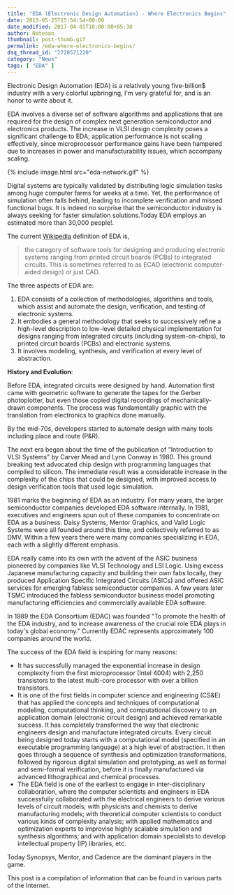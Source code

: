 ```yaml
---
title: "EDA (Electronic Design Automation) - Where Electronics Begins"
date: 2013-05-25T15:54:54+00:00
date_modified: 2017-04-01T10:00:00+05:30
author: Natesan
thumbnail: post-thumb.gif
permalink: /eda-where-electronics-begins/
dsq_thread_id: "2728571220"
category: "News"
tags: [ "EDA" ]
---
```


Electronic Design Automation (EDA) is a relatively young five-billion$ industry with a very colorful upbringing, I'm very grateful for, and is an honor to write about it.

EDA involves a diverse set of software algorithms and applications that are required for the design of complex next generation semiconductor and electronics products. The increase in VLSI design complexity poses a significant challenge to EDA; application performance is not scaling effectively, since microprocessor performance gains have been hampered due to increases in power and manufacturability issues, which accompany scaling.

{% include image.html src="eda-network.gif" %}

Digital systems are typically validated by distributing logic simulation tasks among huge computer farms for weeks at a time. Yet, the performance of simulation often falls behind, leading to incomplete verification and missed functional bugs. It is indeed no surprise that the semiconductor industry is always seeking for faster simulation solutions.Today EDA employs an estimated more than 30,000 people!.

The current [Wikipedia](http://en.wikipedia.org/wiki/Electronic_design_automation) definition of EDA is,

> the category of software tools for designing and producing electronic systems ranging from printed circuit boards (PCBs) to integrated circuits. This is sometimes referred to as ECAD (electronic computer-aided design) or just CAD.

The three aspects of EDA are:

  1. EDA consists of a collection of methodologies, algorithms and tools, which assist and automate the design, verification, and testing of electronic systems.
  2. It embodies a general methodology that seeks to successively refine a high-level description to low-level detailed physical implementation for designs ranging from integrated circuits (including system-on-chips), to printed circuit boards (PCBs) and electronic systems.
  3. It involves modeling, synthesis, and verification at every level of abstraction.

**History and Evolution**:

Before EDA, integrated circuits were designed by hand. Automation first came with geometric software to generate the tapes for the Gerber photoplotter, but even those copied digital recordings of mechanically-drawn components. The process was fundamentally graphic with the translation from electronics to graphics done manually.

By the mid-70s, developers started to automate design with many tools including place and route (P&R).

The next era began about the time of the publication of "Introduction to VLSI Systems" by Carver Mead and Lynn Conway in 1980. This ground breaking text advocated chip design with programming languages that compiled to silicon. The immediate result was a considerable increase in the complexity of the chips that could be designed, with improved access to design verification tools that used logic simulation.

1981 marks the beginning of EDA as an industry. For many years, the larger semiconductor companies developed EDA software internally. In 1981, executives and engineers spun out of these companies to concentrate on EDA as a business. Daisy Systems, Mentor Graphics, and Valid Logic Systems were all founded around this time, and collectively referred to as DMV. Within a few years there were many companies specializing in EDA, each with a slightly different emphasis.

EDA really came into its own with the advent of the ASIC business pioneered by companies like VLSI Technology and LSI Logic. Using excess Japanese manufacturing capacity and building their own fabs locally, they produced Application Specific Integrated Circuits (ASICs) and offered ASIC services for emerging fabless semiconductor companies. A few years later TSMC introduced the fabless semiconductor business model promoting manufacturing efficiencies and commercially available EDA software.

In 1989 the EDA Consortium (EDAC) was founded "To promote the health of the EDA industry, and to increase awareness of the crucial role EDA plays in today's global economy." Currently EDAC represents approximately 100 companies around the world.

The success of the EDA field is inspiring for many reasons:

  * It has successfully managed the exponential increase in design complexity from the first microprocessor (Intel 4004) with 2,250 transistors to the latest multi-core processor with over a billion transistors.
  * It is one of the first fields in computer science and engineering (CS&E) that has applied the concepts and techniques of computational modeling, computational thinking, and computational discovery to an application domain (electronic circuit design) and achieved remarkable success. It has completely transformed the way that electronic engineers design and manufacture integrated circuits. Every circuit being designed today starts with a computational model (specified in an executable programming language) at a high level of abstraction. It then goes through a sequence of synthesis and optimization transformations, followed by rigorous digital simulation and prototyping, as well as formal and semi-formal verification, before it is finally manufactured via advanced lithographical and chemical processes.
  * The EDA field is one of the earliest to engage in inter-disciplinary collaboration, where the computer scientists and engineers in EDA successfully collaborated with the electrical engineers to derive various levels of circuit models; with physicists and chemists to derive manufacturing models; with theoretical computer scientists to conduct various kinds of complexity analysis; with applied mathematics and optimization experts to improvise highly scalable simulation and synthesis algorithms; and with application domain specialists to develop intellectual property (IP) libraries, etc.

Today Synopsys, Mentor, and Cadence are the dominant players in the game.

This post is a compilation of information that can be found in various parts of the Internet.
